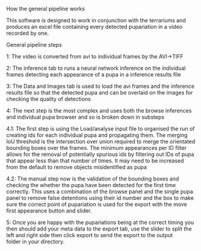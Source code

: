 How the general pipeline works

This software is designed to work in conjunction with the terrariums and produces 
an excel file containing every detected pupariation in a video recorded by one. 

General pipeline steps 

1: The video is converted from avi to individual frames by the AVI->TIFF

2: The inference tab to runs a neural network inference on the individual 
   frames detecting each appearance of a pupa in a inference results file 

3: The Data and Images tab is used to load the avi frames and the inference
   results file so that the detected pupa and can be overlaid on the images
   for checking the quality of detections  
   
4: The next step is the most complex and uses both the browse inferences and 
   individual pupa browser and so is broken down in substeps

4.1: The first step is using the Load/analyse input file to organised the run
     of creating ids for each individual pupa and propagating them. The merging
     IoU threshold is the intersection over union required to merge the 
     orientated bounding boxes over the frames. The minimum appearances per ID
     filter allows for the  removal  of potentially spurious  ids by filtering 
     out IDs  of pupa that appear less than that number of times. It may need to
     be increased from the default to remove objects misidentified as pupa
     
4.2: The manual step now is the validation of the bounding boxes and checking 
     the whether the pupa have been detected for the first time correctly. This 
     uses a combination of the browse panel and the single pupa panel to remove
     false detentions using their id number and the box to make sure the correct
     point of pupariation is used for the export with the move first appearance 
     button and slider. 
     
5:  Once you are happy with the pupariations being at the correct timing you 
    then should add your meta data to the export tab, use the slider to split 
    the left and right side then click export to send the export to the output  
    folder in your directory.
     
     
